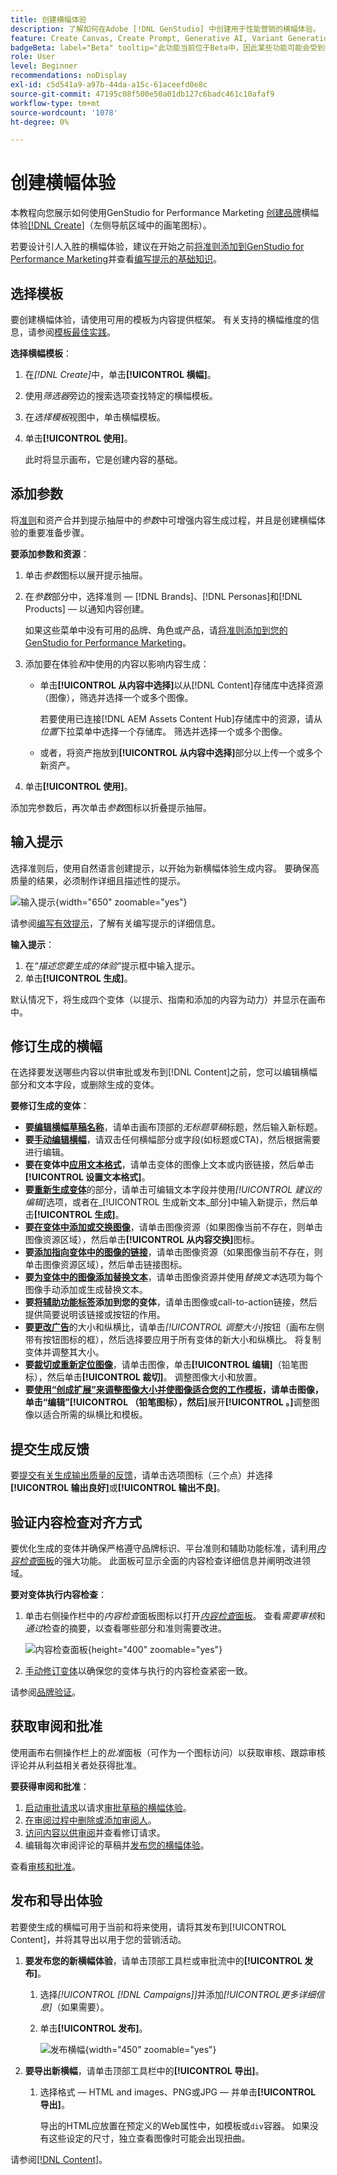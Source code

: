 ```yaml
---
title: 创建横幅体验
description: 了解如何在Adobe [!DNL GenStudio] 中创建用于性能营销的横幅体验。
feature: Create Canvas, Create Prompt, Generative AI, Variant Generation, Content Generation
badgeBeta: label="Beta" tooltip="此功能当前位于Beta中，因此某些功能可能会受到限制或发生更改。"
role: User
level: Beginner
recommendations: noDisplay
exl-id: c5d541a9-a97b-44da-a15c-61aceefd0e8c
source-git-commit: 47195c08f500e50a01db127c6badc461c10afaf9
workflow-type: tm+mt
source-wordcount: '1078'
ht-degree: 0%

---
```


# 创建横幅体验

本教程向您展示如何使用GenStudio for Performance Marketing [创建品牌](banner-experiences.md)横幅体验[[!DNL Create]](/help/user-guide/create/overview.md)（左侧导航区域中的画笔图标）。

若要设计引人入胜的横幅体验，建议在开始之前[将准则添加到GenStudio for Performance Marketing](/help/user-guide/guidelines/add-guidelines.md)并查看[编写提示的基础知识](/help/user-guide/effective-prompts.md)。

## 选择模板

要创建横幅体验，请使用可用的模板为内容提供框架。 有关支持的横幅维度的信息，请参阅[模板最佳实践](/help/user-guide/content/best-practices-for-templates.md#follow-channel-specific-template-guidelines)。

**选择横幅模板**：

1. 在&#x200B;_[!DNL Create]_&#x200B;中，单击&#x200B;**[!UICONTROL 横幅]**。
1. 使用&#x200B;_筛选器_&#x200B;旁边的搜索选项查找特定的横幅模板。
1. 在&#x200B;_选择模板_&#x200B;视图中，单击横幅模板。
1. 单击&#x200B;**[!UICONTROL 使用]**。

   此时将显示画布，它是创建内容的基础。

## 添加参数

将[准则](/help/user-guide/guidelines/overview.md)和资产合并到提示抽屉中的&#x200B;_参数_&#x200B;中可增强内容生成过程，并且是创建横幅体验的重要准备步骤。

**要添加参数和资源**：

1. 单击&#x200B;_参数_&#x200B;图标以展开提示抽屉。
1. 在&#x200B;_参数_&#x200B;部分中，选择准则 — [!DNL Brands]、[!DNL Personas]和[!DNL Products] — 以通知内容创建。

   如果这些菜单中没有可用的品牌、角色或产品，请[将准则添加到您的GenStudio for Performance Marketing](/help/user-guide/guidelines/add-guidelines.md)。

1. 添加要在体验&#x200B;*和*&#x200B;中使用的内容以影响内容生成：
   * 单击&#x200B;**[!UICONTROL 从内容中选择]**&#x200B;以从[!DNL Content]存储库中选择资源（图像），筛选并选择一个或多个图像。

     若要使用已连接[!DNL AEM Assets Content Hub]存储库中的资源，请从&#x200B;_位置_&#x200B;下拉菜单中选择一个存储库。 筛选并选择一个或多个图像。

   * 或者，将资产拖放到&#x200B;**[!UICONTROL 从内容中选择]**&#x200B;部分以上传一个或多个新资产。
1. 单击&#x200B;**[!UICONTROL 使用]**。

添加完参数后，再次单击&#x200B;_参数_&#x200B;图标以折叠提示抽屉。

## 输入提示

选择准则后，使用自然语言创建提示，以开始为新横幅体验生成内容。 要确保高质量的结果，必须制作详细且描述性的提示。

![输入提示](/help/assets/prompt-displayad.png){width="650" zoomable="yes"}

请参阅[编写有效提示](/help/user-guide/effective-prompts.md)，了解有关编写提示的详细信息。

**输入提示**：

1. 在&#x200B;_“描述您要生成的体验”_&#x200B;提示框中输入提示。
1. 单击&#x200B;**[!UICONTROL 生成]**。

默认情况下，将生成四个变体（以提示、指南和添加的内容为动力）并显示在画布中。

## 修订生成的横幅

在选择要发送哪些内容以供审批或发布到[!DNL Content]之前，您可以编辑横幅部分和文本字段，或删除生成的变体。

**要修订生成的变体**：

* **要[编辑横幅草稿名称](/help/user-guide/create/manage-variants.md#change-draft-name)**，请单击画布顶部的&#x200B;_无标题草稿_&#x200B;标题，然后输入新标题。
* **要[手动编辑横幅](/help/user-guide/create/manage-variants.md#manually-edit-text)**，请双击任何横幅部分或字段(如标题或CTA)，然后根据需要进行编辑。
* **要在变体中[应用文本格式](/help/user-guide/create/manage-variants.md#manually-edit-text)**，请单击变体的图像上文本或内嵌链接，然后单击&#x200B;**[!UICONTROL 设置文本格式]**。
* **要[重新生成变体](/help/user-guide/create/manage-variants.md#re-generate-sections)**&#x200B;的部分，请单击可编辑文本字段并使用&#x200B;_[!UICONTROL 建议的编辑]_&#x200B;选项，或者在_[!UICONTROL 生成新文本_部分]中输入新提示，然后单击&#x200B;**[!UICONTROL 生成]**。
* **要[在变体中添加或交换图像](/help/user-guide/create/manage-variants.md#swap-image)**，请单击图像资源（如果图像当前不存在，则单击图像资源区域），然后单击&#x200B;**[!UICONTROL 从内容交换]**&#x200B;图标。
* **要[添加指向变体中的图像的链接](/help/user-guide/create/manage-variants.md#add-image-link)**，请单击图像资源（如果图像当前不存在，则单击图像资源区域），然后单击链接图标。
* **要[为变体中的图像添加替换文本](/help/user-guide/create/manage-variants.md#add-alt-text-for-images)**，请单击图像资源并使用&#x200B;_替换文本_&#x200B;选项为每个图像手动添加或生成替换文本。
* **要[将辅助功能标签](/help/user-guide/create/manage-variants.md#add-accessibility-labels)添加到您的变体**，请单击图像或call-to-action链接，然后提供简要说明该链接或按钮的作用。
* **要[更改广告](/help/user-guide/create/manage-variants.md#change-aspect-ratio)**&#x200B;的大小和纵横比，请单击&#x200B;_[!UICONTROL 调整大小]_&#x200B;按钮（画布左侧带有按钮图标的框），然后选择要应用于所有变体的新大小和纵横比。 将复制变体并调整其大小。
* **要[裁切或重新定位图像](/help/user-guide/create/manage-variants.md#crop-assets)**，请单击图像，单击&#x200B;**[!UICONTROL 编辑]**（铅笔图标），然后单击&#x200B;**[!UICONTROL 裁切]**。 调整图像大小和放置。
* **要[使用“创成扩展”来调整图像大小并使图像适合您的工作模板](/help/user-guide/create/manage-variants.md#use-generative-expand)，请单击图像，单击“编辑”**&#x200B;**[!UICONTROL （铅笔图标），然后]**&#x200B;展开&#x200B;**[!UICONTROL 。]**&#x200B;调整图像以适合所需的纵横比和模板。

<!-- # Preview for device
When revising and preparing email experiences, you can toggle between previews for desktop and mobile views to ensure coherence and visual appeal of draft variants.
**To preview variants for desktop and mobile devices** toggle the device preview option—between **desktop** and **mobile**—in the right menu bar (computer and phone icons) to preview how variants appear. -->

## 提交生成反馈

要[提交有关生成输出质量的反馈](/help/user-guide/create/manage-variants.md#generation-feedback)，请单击选项图标（三个点）并选择&#x200B;**[!UICONTROL 输出良好]**&#x200B;或&#x200B;**[!UICONTROL 输出不良]**。

## 验证内容检查对齐方式

要优化生成的变体并确保严格遵守品牌标识、平台准则和辅助功能标准，请利用&#x200B;[_内容检查_&#x200B;面板](/help/user-guide/guidelines/brand-validation.md#content-check-panel)的强大功能。 此面板可显示全面的内容检查详细信息并阐明改进领域。

**要对变体执行内容检查**：

1. 单击右侧操作栏中的&#x200B;_内容检查_&#x200B;面板图标以打开&#x200B;[_内容检查_&#x200B;面板](/help/user-guide/guidelines/brand-validation.md#content-check-panel)。 查看&#x200B;_需要审核_&#x200B;和&#x200B;_通过_&#x200B;检查的摘要，以查看哪些部分和准则需要改进。

   ![_内容检查_&#x200B;面板](/help/assets/content-check-panel.png){height="400" zoomable="yes"}

1. [手动修订变体](#revise-generated-banners)以确保您的变体与执行的内容检查紧密一致。

请参阅[品牌验证](/help/user-guide/guidelines/brand-validation.md)。

## 获取审阅和批准

使用画布右侧操作栏上的&#x200B;_批准_&#x200B;面板（可作为一个图标访问）以获取审核、跟踪审核评论并从利益相关者处获得批准。

**要获得审阅和批准**：

1. [启动审批请求](/help/user-guide/approvals/request-review.md)以请求[审批草稿的横幅体验](/help/user-guide/approvals/approve-content.md)。
1. [在审阅过程中删除或添加审阅人](/help/user-guide/approvals/review-and-edit.md#manage-approvals)。
1. [访问内容以供审阅](/help/user-guide/approvals/review-and-edit.md#access-content-for-review)并查看修订请求。
1. 编辑每次审阅评论的草稿并[发布您的横幅体验](#publish-and-export-experience)。

查看[审核和批准](/help/user-guide/approvals/overview.md)。

## 发布和导出体验

若要使生成的横幅可用于当前和将来使用，请将其发布到[!UICONTROL Content]，并将其导出以用于您的营销活动。

1. **要发布您的新横幅体验**，请单击顶部工具栏或审批流中的&#x200B;**[!UICONTROL 发布]**。
   1. 选择&#x200B;_[!UICONTROL [!DNL Campaigns]]_&#x200B;并添加&#x200B;_[!UICONTROL &#x200B;更多详细信息&#x200B;]_（如果需要）。
   1. 单击&#x200B;**[!UICONTROL 发布]**。

      ![发布横幅](/help/assets/publish-displayad.png){width="450" zoomable="yes"}

1. **要导出新横幅**，请单击顶部工具栏中的&#x200B;**[!UICONTROL 导出]**。
   1. 选择格式 — HTML and images、PNG或JPG — 并单击&#x200B;**[!UICONTROL 导出]**。

      导出的HTML应放置在预定义的Web属性中，如模板或`div`容器。 如果没有这些设定的尺寸，独立查看图像时可能会出现扭曲。

请参阅[[!DNL Content]](/help/user-guide/content/overview.md#search-and-find-approved-content)。
